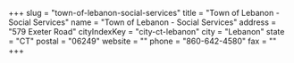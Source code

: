 +++
slug = "town-of-lebanon-social-services"
title = "Town of Lebanon - Social Services"
name = "Town of Lebanon - Social Services"
address = "579 Exeter Road"
cityIndexKey = "city-ct-lebanon"
city = "Lebanon"
state = "CT"
postal = "06249"
website = ""
phone = "860-642-4580"
fax = ""
+++

